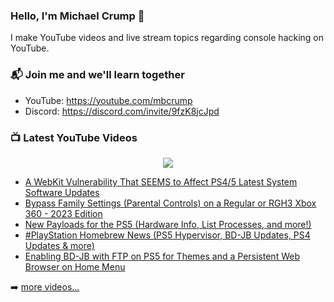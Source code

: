 ### Hello, I'm Michael Crump 👋

I make YouTube videos and live stream topics regarding console hacking on YouTube. 

### 📬 Join me and we'll learn together

- YouTube: https://youtube.com/mbcrump
- Discord: https://discord.com/invite/9fzK8jcJpd

### 📺 Latest YouTube Videos

<div align="center">

[<img src="https://img.shields.io/badge/-Subscribe-red?style=for-the-badge&logo=youtube&logoColor=white"/>](https://www.youtube.com/c/mbcrump?sub_confirmation=1)

</div>

<!-- YOUTUBE:START -->
- [A WebKit Vulnerability That SEEMS to Affect PS4/5 Latest System Software Updates](https://www.youtube.com/watch?v=Uf_GyYRrjY0)
- [Bypass Family Settings &lpar;Parental Controls&rpar; on a Regular or RGH3 Xbox 360 - 2023 Edition](https://www.youtube.com/watch?v=voQL1YqaTUo)
- [New Payloads for the PS5 &lpar;Hardware Info, List Processes, and more!&rpar;](https://www.youtube.com/watch?v=z_Fze1g0Oxg)
- [#PlayStation  Homebrew News &lpar;PS5 Hypervisor, BD-JB Updates, PS4 Updates &amp; more&rpar;](https://www.youtube.com/watch?v=IsPu4T6WUto)
- [Enabling BD-JB with FTP on PS5 for Themes and a Persistent Web Browser on Home Menu](https://www.youtube.com/watch?v=MiHO_RnhJ5c)
<!-- YOUTUBE:END -->

➡️ [more videos...](https://youtube.com/mbcrump)

